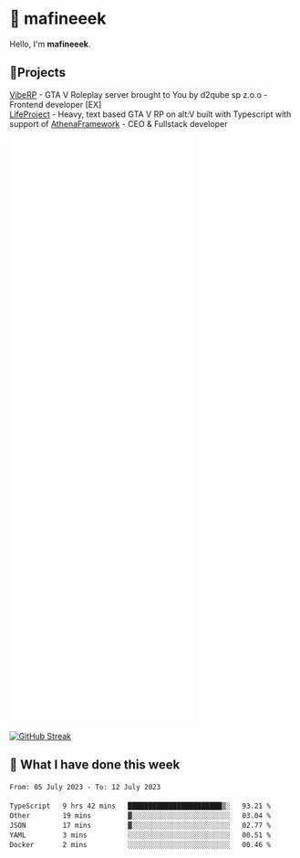 # 👋 mafineeek
Hello, I'm **mafineeek**.

## 📝Projects

[VibeRP](https://v-rp.pl) - GTA V Roleplay server brought to You by d2qube sp z.o.o - Frontend developer [EX]
<br>
[LifeProject](https://github.com/LifeProject-Roleplay/) - Heavy, text based GTA V RP on alt:V built with Typescript with support of [AthenaFramework](https://github.com/Athena-Roleplay-Framework/) - CEO & Fullstack developer

![](./github-metrics.svg)

[![GitHub Streak](https://streak-stats.demolab.com/?user=mafineeek)](https://git.io/streak-stats)

## 📰 What I have done this week
<!--START_SECTION:waka-->

```txt
From: 05 July 2023 - To: 12 July 2023

TypeScript   9 hrs 42 mins   ███████████████████████▒░   93.21 %
Other        19 mins         ▓░░░░░░░░░░░░░░░░░░░░░░░░   03.04 %
JSON         17 mins         ▓░░░░░░░░░░░░░░░░░░░░░░░░   02.77 %
YAML         3 mins          ░░░░░░░░░░░░░░░░░░░░░░░░░   00.51 %
Docker       2 mins          ░░░░░░░░░░░░░░░░░░░░░░░░░   00.46 %
```

<!--END_SECTION:waka-->
